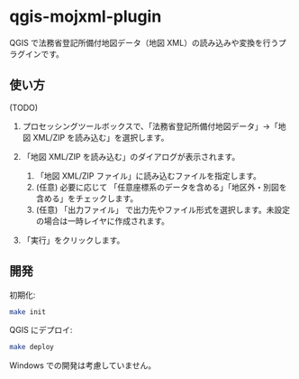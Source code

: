 # qgis-mojxml-plugin

QGIS で法務省登記所備付地図データ（地図 XML）の読み込みや変換を行うプラグインです。

## 使い方

(TODO)

1. プロセッシングツールボックスで、「法務省登記所備付地図データ」→「地図 XML/ZIP を読み込む」を選択します。
2. 「地図 XML/ZIP を読み込む」のダイアログが表示されます。

   1. 「地図 XML/ZIP ファイル」に読み込むファイルを指定します。
   2. (任意) 必要に応じて 「任意座標系のデータを含める」「地区外・別図を含める」をチェックします。
   3. (任意) 「出力ファイル」 で出力先やファイル形式を選択します。未設定の場合は一時レイヤに作成されます。

3. 「実行」をクリックします。

## 開発

初期化:

```bash
make init
```

QGIS にデプロイ:

```bash
make deploy
```

Windows での開発は考慮していません。
